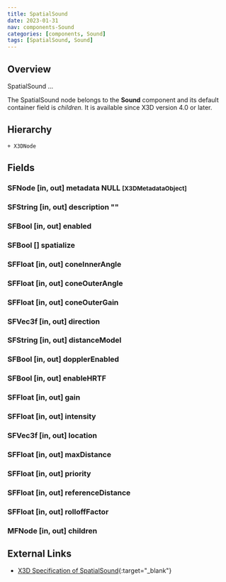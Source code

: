 ```yaml
---
title: SpatialSound
date: 2023-01-31
nav: components-Sound
categories: [components, Sound]
tags: [SpatialSound, Sound]
---
```

<style>
.post h3 {
   word-spacing: 0.2em;
}
</style>

## Overview

SpatialSound ...

The SpatialSound node belongs to the **Sound** component and its default container field is *children.* It is available since X3D version 4.0 or later.

## Hierarchy

```
+ X3DNode
```

## Fields

### SFNode [in, out] **metadata** NULL <small>[X3DMetadataObject]</small>

### SFString [in, out] **description** ""

### SFBool [in, out] **enabled** <small></small>

### SFBool [] **spatialize** <small></small>

### SFFloat [in, out] **coneInnerAngle** <small></small>

### SFFloat [in, out] **coneOuterAngle** <small></small>

### SFFloat [in, out] **coneOuterGain** <small></small>

### SFVec3f [in, out] **direction** <small></small>

### SFString [in, out] **distanceModel** <small></small>

### SFBool [in, out] **dopplerEnabled** <small></small>

### SFBool [in, out] **enableHRTF** <small></small>

### SFFloat [in, out] **gain** <small></small>

### SFFloat [in, out] **intensity** <small></small>

### SFVec3f [in, out] **location** <small></small>

### SFFloat [in, out] **maxDistance** <small></small>

### SFFloat [in, out] **priority** <small></small>

### SFFloat [in, out] **referenceDistance** <small></small>

### SFFloat [in, out] **rolloffFactor** <small></small>

### MFNode [in, out] **children** <small></small>

## External Links

- [X3D Specification of SpatialSound](https://www.web3d.org/documents/specifications/19775-1/V4.0/Part01/components/sound.html#SpatialSound){:target="_blank"}
